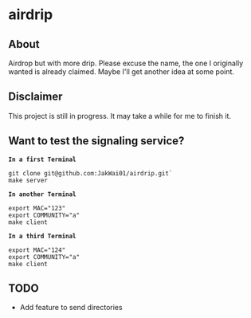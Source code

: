 # airdrip

## About
Airdrop but with more drip. Please excuse the name, the one I originally wanted is already claimed. Maybe I'll get another idea at some point.

## Disclaimer
This project is still in progress. It may take a while for me to finish it.

## Want to test the signaling service?

**`In a first Terminal`**
```
git clone git@github.com:JakWai01/airdrip.git`
make server
```

**`In another Terminal`**
```
export MAC="123"
export COMMUNITY="a"
make client
```

**`In a third Terminal`**
```
export MAC="124"
export COMMUNITY="a"
make client
```

## TODO 
- Add feature to send directories